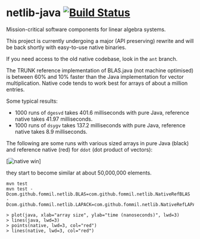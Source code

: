 netlib-java [![Build Status](https://travis-ci.org/fommil/netlib-java.png?branch=master)](https://travis-ci.org/fommil/netlib-java)
===========

Mission-critical software components for linear algebra systems.

This project is currently undergoing a major (API preserving) rewrite and will be back shortly with easy-to-use native binaries.

If you need access to the old native codebase, look in the `ant` branch.

The TRUNK reference implementation of BLAS.java (not machine optimised)
is between 60% and 10% faster than the Java implementation for vector multiplication.
Native code tends to work best for arrays of about a million entries.

Some typical results:

* 1000 runs of `dgesvd` takes 401.6 milliseconds with pure Java, reference native takes 41.97 milliseconds.
* 1000 runs of `dsygv` takes 137.2 milliseconds with pure Java, reference native takes 8.9 milliseconds.

The following are some runs with various sized arrays in pure Java (black) and reference native (red) for `ddot` (dot product of vectors):

[![native win](http://i39.tinypic.com/rvvbz7.png)]

they start to become similar at about 50,000,000 elements.

```
mvn test
mvn test -Dcom.github.fommil.netlib.BLAS=com.github.fommil.netlib.NativeRefBLAS -Dcom.github.fommil.netlib.LAPACK=com.github.fommil.netlib.NativeRefLAPACK

> plot(java, xlab="array size", ylab="time (nanoseconds)", lwd=3)
> lines(java, lwd=3)
> points(native, lwd=3, col="red")
> lines(native, lwd=3, col="red")
```
